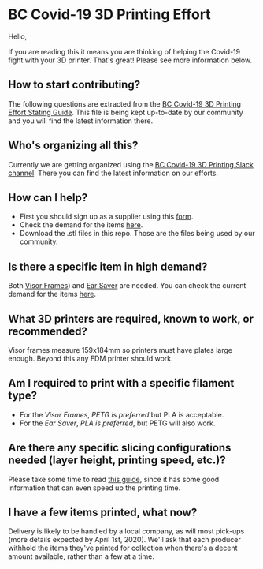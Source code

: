 # BC Covid-19 3D Printing Effort #

Hello,

If you are reading this it means you are thinking of helping the Covid-19 fight with your 3D printer. That's great! Please see more information below.

## How to start contributing? ##

The following questions are extracted from the [BC Covid-19 3D Printing Effort Stating Guide](https://docs.google.com/document/d/1Ttu-DrwoGttRoviB6C2idflY3-9sC5mBmkxYlhFMHls/edit?usp=sharing). This file is being kept up-to-date by our community and you will find the latest information there.

## Who's organizing all this? ##

Currently we are getting organized using the [BC Covid-19 3D Printing Slack channel](https://join.slack.com/t/bccovid-19/shared_invite/zt-cz01ettu-XZs6dWzob92pDKfFyCusag). There you can find the latest information on our efforts.

## How can I help? ##

- First you should sign up as a supplier using this [form](https://sites.google.com/view/gvrd-face-shield-printers/home/headset-printers).
- Check the demand for the items [here](https://sites.google.com/view/gvrd-face-shield-printers/home/total-supply-and-demand?authuser=0).
- Download the .stl files in this repo. Those are the files being used by our community.

## Is there a specific item in high demand? ##

Both [Visor Frames](https://github.com/bccovid-19/printfiles/tree/master/3DV%20Visor%20Frame)) and [Ear Saver](https://github.com/bccovid-19/printfiles/tree/master/Ear%20Saver) are needed. You can check the current demand for the items [here](https://sites.google.com/view/gvrd-face-shield-printers/home/total-supply-and-demand?authuser=0).

## What 3D printers are required, known to work, or recommended? ##

Visor frames measure 159x184mm so printers must have plates large enough. Beyond this any FDM printer should work.

## Am I required to print with a specific filament type? ##

- For the *Visor Frames*, *PETG is preferred* but PLA is acceptable.
- For the *Ear Saver*, *PLA is preferred*, but PETG will also work.

## Are there any specific slicing configurations needed (layer height, printing speed, etc.)? ##

Please take some time to read [this guide](https://3dverkstan.se/protective-visor/protective-visor-print-guide/), since it has some good information that can even speed up the printing time.

## I have a few items printed, what now? ##

Delivery is likely to be handled by a local company, as will most pick-ups (more details expected by April 1st, 2020). We'll ask that each producer withhold the items they've printed for collection when there's a decent amount available, rather than a few at a time.
